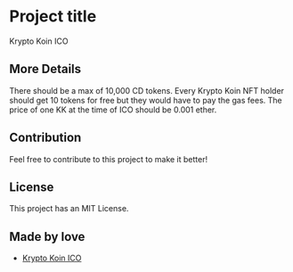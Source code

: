 # Project title

Krypto Koin ICO

## More Details

There should be a max of 10,000 CD tokens.
Every Krypto Koin NFT holder should get 10 tokens for free but they would have to pay
the gas fees.
The price of one KK at the time of ICO should be 0.001 ether.

## Contribution

Feel free to contribute to this project to make it better!

## License

This project has an MIT License.

## Made by love

- [Krypto Koin ICO](https://kk-ico.netlify.app/)
